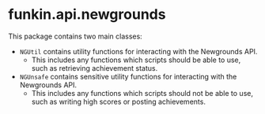 # funkin.api.newgrounds

This package contains two main classes:

- `NGUtil` contains utility functions for interacting with the Newgrounds API.
  - This includes any functions which scripts should be able to use, such as
    retrieving achievement status.
- `NGUnsafe` contains sensitive utility functions for interacting with the
  Newgrounds API.
  - This includes any functions which scripts should not be able to use, such as
    writing high scores or posting achievements.
